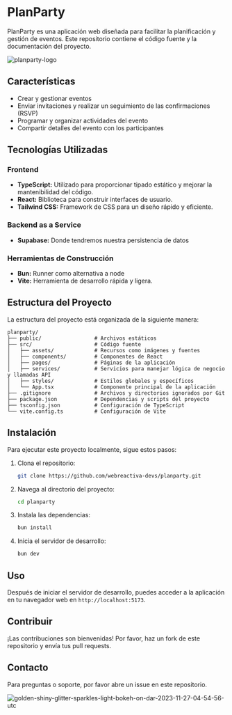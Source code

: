 # PlanParty

PlanParty es una aplicación web diseñada para facilitar la planificación y gestión de eventos. Este repositorio contiene el código fuente y la documentación del proyecto.

![planparty-logo](https://github.com/webreactiva-devs/planparty/assets/1122071/345a3cfc-6429-4f39-807b-6d9e663a177e)


## Características

- Crear y gestionar eventos
- Enviar invitaciones y realizar un seguimiento de las confirmaciones (RSVP)
- Programar y organizar actividades del evento
- Compartir detalles del evento con los participantes

## Tecnologías Utilizadas

### Frontend

- **TypeScript:** Utilizado para proporcionar tipado estático y mejorar la mantenibilidad del código.
- **React:** Biblioteca para construir interfaces de usuario.
- **Tailwind CSS:** Framework de CSS para un diseño rápido y eficiente.

### Backend as a Service

- **Supabase:** Donde tendremos nuestra persistencia de datos

### Herramientas de Construcción

- **Bun:** Runner como alternativa a node
- **Vite:** Herramienta de desarrollo rápida y ligera.

## Estructura del Proyecto

La estructura del proyecto está organizada de la siguiente manera:

```
planparty/
├── public/                 # Archivos estáticos
├── src/                    # Código fuente
│   ├── assets/             # Recursos como imágenes y fuentes
│   ├── components/         # Componentes de React
│   ├── pages/              # Páginas de la aplicación
│   ├── services/           # Servicios para manejar lógica de negocio y llamadas API
│   ├── styles/             # Estilos globales y específicos
│   └── App.tsx             # Componente principal de la aplicación
├── .gitignore              # Archivos y directorios ignorados por Git
├── package.json            # Dependencias y scripts del proyecto
├── tsconfig.json           # Configuración de TypeScript
└── vite.config.ts          # Configuración de Vite
```

## Instalación

Para ejecutar este proyecto localmente, sigue estos pasos:

1. Clona el repositorio:
   ```bash
   git clone https://github.com/webreactiva-devs/planparty.git
   ```
2. Navega al directorio del proyecto:
   ```bash
   cd planparty
   ```
3. Instala las dependencias:
   ```bash
   bun install
   ```
4. Inicia el servidor de desarrollo:
   ```bash
   bun dev
   ```

## Uso

Después de iniciar el servidor de desarrollo, puedes acceder a la aplicación en tu navegador web en `http://localhost:5173`.

## Contribuir

¡Las contribuciones son bienvenidas! Por favor, haz un fork de este repositorio y envía tus pull requests.

## Contacto

Para preguntas o soporte, por favor abre un issue en este repositorio.

![golden-shiny-glitter-sparkles-light-bokeh-on-dar-2023-11-27-04-54-56-utc](https://github.com/webreactiva-devs/planparty/assets/1122071/3af19cdc-b138-46bc-bdc1-6b4d0bda7faf)

